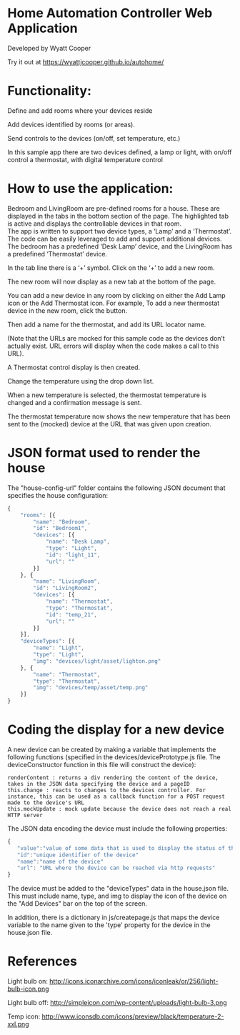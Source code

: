 # Home Automation Controller Web Application

Developed by Wyatt Cooper

Try it out at https://wyattjcooper.github.io/autohome/

# Functionality:

Define and add rooms where your devices reside

Add devices identified by rooms (or areas).

Send controls to the devices (on/off, set temperature, etc.)

In this sample app there are two devices defined, 
a lamp or light, with on/off control
a thermostat, with digital temperature control

# How to use the application:

Bedroom and LivingRoom are pre-defined rooms for a house.  These are displayed in the tabs in the bottom section of the page.  The highlighted tab is active and displays the controllable devices in that room.   
The app is written to support two device types, a ‘Lamp’ and a ‘Thermostat’.  The code can be easily leveraged to add and support additional devices.   
The bedroom has a predefined ‘Desk Lamp’ device, and the LivingRoom has a predefined ‘Thermostat’ device.   

In the tab line there is a ‘+’ symbol.  Click on the ‘+’ to add a new room.   

The new room will now display as a new tab at the bottom of the page.

You can add a new device in any room by clicking on either the Add Lamp icon or the Add Thermostat icon.  For example, To add a new thermostat device in the new room, click the  button.

Then add a name for the thermostat, and add its URL locator name.  

(Note that the URLs are mocked for this sample code as the devices don’t actually exist. URL errors will display when the code makes a call to this URL).  

A Thermostat control display is then created.          

Change the temperature using the drop down list.

When a new temperature is selected, the thermostat temperature is changed and a confirmation message is sent.

The thermostat temperature now shows the new temperature that has been sent to the (mocked) device at the URL that was given upon creation.  

# JSON format used to render the house 
The "house-config-url" folder contains the following JSON document that specifies the house configuration:
```javascript
{
    "rooms": [{
        "name": "Bedroom",
        "id": "Bedroom1",
        "devices": [{
            "name": "Desk Lamp",
            "type": "Light",
            "id": "light_11",
            "url": ""
        }]
    }, {
        "name": "LivingRoom",
        "id": "LivingRoom2",
        "devices": [{
            "name": "Thermostat",
            "type": "Thermostat",
            "id": "temp_21",
            "url": ""
        }]
    }],
    "deviceTypes": [{
        "name": "Light",
        "type": "Light",
        "img": "devices/light/asset/lighton.png"
    }, {
        "name": "Thermostat",
        "type": "Thermostat",
        "img": "devices/temp/asset/temp.png"
    }]
}
```

# Coding the display for a new device

A new device can be created by making a variable that implements the following functions (specified in the devices/devicePrototype.js file.  The deviceConstructor function in this file will construct the device):
	
	renderContent : returns a div rendering the content of the device, takes in the JSON data specifying the device and a pageID
	this.change : reacts to changes to the devices controller. For instance, this can be used as a callback function for a POST request made to the device's URL
	this.mockUpdate : mock update because the device does not reach a real HTTP server

 The JSON data encoding the device must include the following properties: 
 
 ```javascript
 {
	"value":"value of some data that is used to display the status of the device"
	"id":"unique identifier of the device"
	"name":"name of the device"
	"url": "URL where the device can be reached via http requests"
}
 ```
 The device must be added to the "deviceTypes" data in the house.json file.  This must include name, type, and img to display the icon of the device on the "Add Devices" bar on the top of the screen.
 
 In addition, there is a dictionary in js/createpage.js that maps the device variable to the name given to the 'type' property for the device in the house.json file. 

# References 

Light bulb on: http://icons.iconarchive.com/icons/iconleak/or/256/light-bulb-icon.png

Light bulb off: http://simpleicon.com/wp-content/uploads/light-bulb-3.png

Temp icon: http://www.iconsdb.com/icons/preview/black/temperature-2-xxl.png


